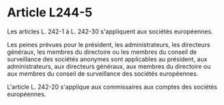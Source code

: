 # Article L244-5

Les articles L. 242-1 à L. 242-30 s'appliquent aux sociétés européennes.

Les peines prévues pour le président, les administrateurs, les directeurs généraux, les membres du directoire ou les membres du conseil de surveillance des sociétés anonymes sont applicables au président, aux administrateurs, aux directeurs généraux, aux membres du directoire ou aux membres du conseil de surveillance des sociétés européennes.

L'article L. 242-20 s'applique aux commissaires aux comptes des sociétés européennes.
